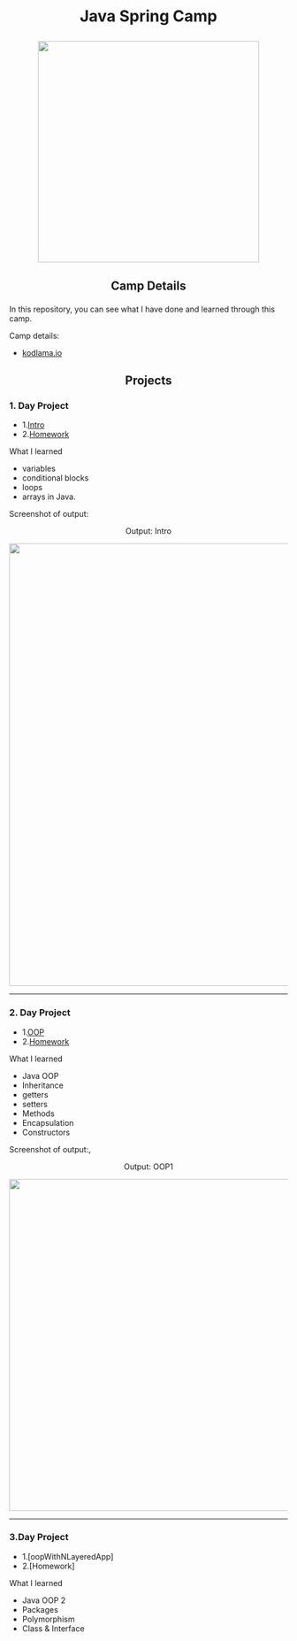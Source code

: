 #  <p align="center">Java Spring Camp</p> 
<p align="center"><img src="https://user-images.githubusercontent.com/50428829/190228189-923e2364-a48c-459a-8141-f24e22488206.png" width="400" > </p>

##  <p align="center">Camp Details</p> 

In this repository, you can see what I have done and learned through this camp.

Camp details:

- [kodlama.io](https://www.kodlama.io/)

## <p align="center">Projects</p> 

### 1. Day Project

* 1.[Intro](https://github.com/omerfulin/Java-Spring-Camp/tree/main/intro)
* 2.[Homework](https://github.com/omerfulin/Java-Spring-Camp/tree/main/Day01Homework/src)

What I learned
- variables
- conditional blocks
- loops
- arrays in Java.

Screenshot of output:
<p align="center">Output: Intro</p>

<p align="center"><img src="https://user-images.githubusercontent.com/50428829/190389148-48cfcbcd-ef92-45ad-a9d7-264a52f6b580.png" width="800" > </p>

---

### 2. Day Project

* 1.[OOP](https://github.com/omerfulin/Java-Spring-Camp/tree/main/oop1/src/oop1)
* 2.[Homework](https://github.com/omerfulin/Java-Spring-Camp/tree/main/Day02Homework)

What I learned
- Java OOP
- Inheritance 
- getters
- setters
- Methods
- Encapsulation
- Constructors

Screenshot of output:,
<p align="center">Output: OOP1</p>

<p align="center"><img src="https://user-images.githubusercontent.com/50428829/191868193-651b8bc3-5b35-412a-aca4-8fab03dc860e.png" width="600" > </p>

---

### 3.Day Project

* 1.[oopWithNLayeredApp]
* 2.[Homework]

What I learned
- Java OOP 2
- Packages
- Polymorphism
- Class & Interface 




